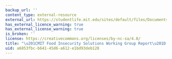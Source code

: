 ```yaml
---
backup_url: ''
content_type: external-resource
external_url: https://studentlife.mit.edu/sites/default/files/Documents/FISWGReport.pdf
has_external_licence_warning: true
has_external_license_warning: true
is_broken: ''
license: https://creativecommons.org/licenses/by-nc-sa/4.0/
title: "\u201CMIT Food Insecurity Solutions Working Group Report\u201D (PDF)"
uid: a6853fbc-b641-45d6-a612-e1bd93deb128
---
```

